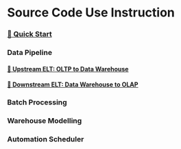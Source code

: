 # Source Code Use Instruction

### [🚀 Quick Start](./README/quick-start.md)

### Data Pipeline
#### [🚀 Upstream ELT: OLTP to Data Warehouse](./README/spark-upstream.md)
#### [🚀 Downstream ELT: Data Warehouse to OLAP](./README/spark-downstream.md)

### Batch Processing

### Warehouse Modelling

### Automation Scheduler